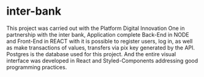 # inter-bank
This project was carried out with the Platform Digital Innovation One in partnership with the inter bank, Application complete Back-End in NODE and Front-End in REACT with it is possible to register users, log in, as well as make transactions of values, transfers via pix key generated by the API. Postgres is the database used for this project. And the entire visual interface was developed in React and Styled-Components addressing good programming practices.
